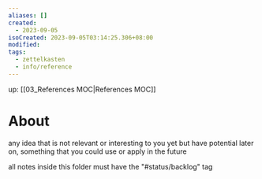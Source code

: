 ```yaml
---
aliases: []
created:
  - 2023-09-05
isoCreated: 2023-09-05T03:14:25.306+08:00
modified: 
tags:
  - zettelkasten
  - info/reference
---
```

up: [[03_References MOC|References MOC]]
# About

any idea that is not relevant or interesting to you yet but have potential later on, something that you could use or apply in the future

all notes inside this folder must have the "#status/backlog" tag